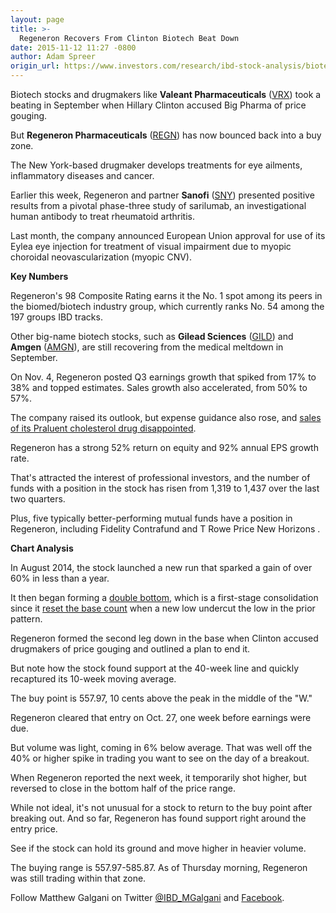 ```yaml
---
layout: page
title: >-
  Regeneron Recovers From Clinton Biotech Beat Down
date: 2015-11-12 11:27 -0800
author: Adam Spreer
origin_url: https://www.investors.com/research/ibd-stock-analysis/biotech-regeneron-recovers-from-hillary-clinton-price-gouging-tweet/
---
```





  



Biotech stocks and drugmakers like **Valeant Pharmaceuticals** ([VRX](https://research.investors.com/quote.aspx?symbol=VRX)) took a beating in September when Hillary Clinton accused Big Pharma of price gouging.

  

But **Regeneron Pharmaceuticals** ([REGN](https://research.investors.com/quote.aspx?symbol=REGN)) has now bounced back into a buy zone.

  

The New York-based drugmaker develops treatments for eye ailments, inflammatory diseases and cancer.

  

Earlier this week, Regeneron and partner **Sanofi** ([SNY](https://research.investors.com/quote.aspx?symbol=SNY)) presented positive results from a pivotal phase-three study of sarilumab, an investigational human antibody to treat rheumatoid arthritis.

  

Last month, the company announced European Union approval for use of its Eylea eye injection for treatment of visual impairment due to myopic choroidal neovascularization (myopic CNV).

  

**Key Numbers**

  

Regeneron's 98 Composite Rating earns it the No. 1 spot among its peers in the biomed/biotech industry group, which currently ranks No. 54 among the 197 groups IBD tracks.

  

Other big-name biotech stocks, such as **Gilead Sciences** ([GILD](https://research.investors.com/quote.aspx?symbol=GILD)) and **Amgen** ([AMGN](https://research.investors.com/quote.aspx?symbol=AMGN)), are still recovering from the medical meltdown in September.

  

On Nov. 4, Regeneron posted Q3 earnings growth that spiked from 17% to 38% and topped estimates. Sales growth also accelerated, from 50% to 57%.

  

The company raised its outlook, but expense guidance also rose, and [sales of its Praluent cholesterol drug disappointed](http://news.investors.com/investing-sector-leaders-review/110915-779911-top-biotech-in-buy-range.htm).

  

Regeneron has a strong 52% return on equity and 92% annual EPS growth rate.

  

That's attracted the interest of professional investors, and the number of funds with a position in the stock has risen from 1,319 to 1,437 over the last two quarters.

  

Plus, five typically better-performing mutual funds have a position in Regeneron, including Fidelity Contrafund and T Rowe Price New Horizons .

  

**Chart Analysis**

  

In August 2014, the stock launched a new run that sparked a gain of over 60% in less than a year.

  

It then began forming a [double bottom](http://ibdtv.investors.com/video/netflix-double-bottom-breakout-ibd-investing-show-excerpt/), which is a first-stage consolidation since it [reset the base count](http://ibdtv.investors.com/video/getting-started-chart-patterns-double-bottom/) when a new low undercut the low in the prior pattern.

  

Regeneron formed the second leg down in the base when Clinton accused drugmakers of price gouging and outlined a plan to end it.

  

But note how the stock found support at the 40-week line and quickly recaptured its 10-week moving average.

  

The buy point is 557.97, 10 cents above the peak in the middle of the "W."

  

Regeneron cleared that entry on Oct. 27, one week before earnings were due.

  

But volume was light, coming in 6% below average. That was well off the 40% or higher spike in trading you want to see on the day of a breakout.

  

When Regeneron reported the next week, it temporarily shot higher, but reversed to close in the bottom half of the price range.

  

While not ideal, it's not unusual for a stock to return to the buy point after breaking out. And so far, Regeneron has found support right around the entry price.

  

See if the stock can hold its ground and move higher in heavier volume.

  

The buying range is 557.97-585.87. As of Thursday morning, Regeneron was still trading within that zone.

  

Follow Matthew Galgani on Twitter [@IBD\_MGalgani](https://twitter.com/ibd_mgalgani) and [Facebook](https://www.facebook.com/pages/Matt-Galgani/435399186575951?fref=ts).




